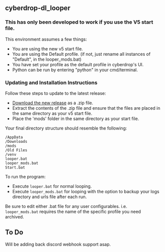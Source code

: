 ## cyberdrop-dl_looper

### This has only been developed to work if you use the V5 start file.

This environment assumes a few things:
- You are using the new v5 start file.
- You are using the Default profile. (if not, just rename all instances of "Default", in the looper_mods.bat)
- You have set your profile as the default profile in cyberdrop's UI.
- Python can be run by entering "python" in your cmd/terminal.

### Updating and Installation Instructions

Follow these steps to update to the latest release:

* [Download the new release](https://github.com/n30liberal/cyberdrop-dl_looper/archive/refs/heads/main.zip) as a .zip file.
* Extract the contents of the .zip file and ensure that the files are placed in the same directory as your v5 start file.
* Place the 'mods' folder in the same directory as your start file.

Your final directory structure should resemble the following:

```
/AppData
/Downloads
/mods
/Old Files
/venv
looper.bat
looper_mods.bat
Start.bat
```

To run the program:

- Execute `looper.bat` for normal looping.
- Execute `looper_mods.bat` for looping with the option to backup your logs directory and urls file after each run.

Be sure to edit either .bat file for any user configurables. i.e. `looper_mods.bat` requires the name of the specific profile you need archived.

## To Do
Will be adding back discord webhook support asap.
